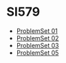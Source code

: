 # SI579

- [ProblemSet 01](https://ariel-chiahsun.github.io/SI579/ProblemSet01/)
- [ProblemSet 02](https://ariel-chiahsun.github.io/SI579/ProblemSet02/)
- [ProblemSet 03](https://ariel-chiahsun.github.io/SI579/ProblemSet03/)
- [ProblemSet 05](https://ariel-chiahsun.github.io/SI579/ProblemSet05/)
